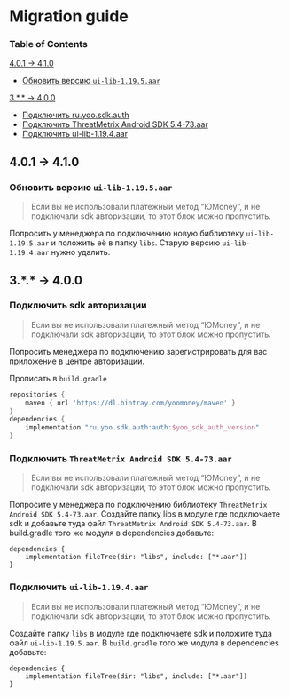 # Migration guide

### Table of Contents
[4.0.1 -> 4.1.0](##4---4)
- [Обновить версию `ui-lib-1.19.5.aar`](###Обновить-версию-`ui-lib-1.19.5.aar`)<br>

[3.\*.\* -> 4.0.0](##3---4)
- [Подключить ru.yoo.sdk.auth](###Подключить-sdk-авторизации)
- [Подключить ThreatMetrix Android SDK 5.4-73.aar](###Подключить-ThreatMetrix-Android-SDK-`5.4-73.aar`)
- [Подключить ui-lib-1.19.4.aar](###Подключить-`ui-lib-1.19.4.aar`)


## 4.0.1 -> 4.1.0

### **Обновить версию `ui-lib-1.19.5.aar`**

> Если вы не использовали платежный метод “ЮMoney”, и не подключали sdk авторизации, то этот блок можно пропустить.

Попросить у менеджера по подключению новую библиотеку `ui-lib-1.19.5.aar` и положить её в папку `libs`. Старую версию `ui-lib-1.19.4.aar` нужно удалить.

## 3.\*.\* -> 4.0.0

### Подключить sdk авторизации

> Если вы не использовали платежный метод “ЮMoney”, и не подключали sdk авторизации, то этот блок можно пропустить.

Попросить менеджера по подключению зарегистрировать для вас приложение в центре авторизации.

Прописать в `build.gradle`

```groovy
repositories {
    maven { url 'https://dl.bintray.com/yoomoney/maven' }
}
dependencies {
    implementation "ru.yoo.sdk.auth:auth:$yoo_sdk_auth_version"
}
```

### **Подключить `ThreatMetrix Android SDK 5.4-73.aar`**

> Если вы не использовали платежный метод “ЮMoney”, и не подключали sdk авторизации, то этот блок можно пропустить.

Попросите у менеджера по подключению библиотеку `ThreatMetrix Android SDK 5.4-73.aar`. Создайте папку libs в модуле где подключаете sdk и добавьте туда файл `ThreatMetrix Android SDK 5.4-73.aar`. В build.gradle того же модуля в dependencies добавьте:

```
dependencies {
    implementation fileTree(dir: "libs", include: ["*.aar"])
}

```

### **Подключить `ui-lib-1.19.4.aar`**

> Если вы не использовали платежный метод “ЮMoney”, и не подключали sdk авторизации, то этот блок можно пропустить.

Создайте папку `libs` в модуле где подключаете sdk и положите туда файл `ui-lib-1.19.5.aar`. В `build.gradle` того же модуля в dependencies добавьте:

```
dependencies {
    implementation fileTree(dir: "libs", include: ["*.aar"])
}
```